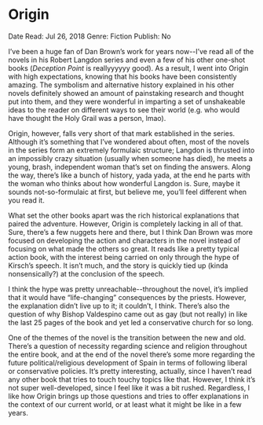 # Origin

Date Read: Jul 26, 2018
Genre: Fiction
Publish: No

I’ve been a huge fan of Dan Brown’s work for years now--I’ve read all of the novels in his Robert Langdon series and even a few of his other one-shot books (*Deception Point* is reallyyyyyy good). As a result, I went into Origin with high expectations, knowing that his books have been consistently amazing. The symbolism and alternative history explained in his other novels definitely showed an amount of painstaking research and thought put into them, and they were wonderful in imparting a set of unshakeable ideas to the reader on different ways to see their world (e.g. who would have thought the Holy Grail was a person, lmao).

Origin, however, falls very short of that mark established in the series. Although it’s something that I’ve wondered about often, most of the novels in the series form an extremely formulaic structure; Langdon is thrusted into an impossibly crazy situation (usually when someone has died), he meets a young, brash, independent woman that’s set on finding the answers. Along the way, there’s like a bunch of history, yada yada, at the end he parts with the woman who thinks about how wonderful Langdon is. Sure, maybe it sounds not-so-formulaic at first, but believe me, you’ll feel different when you read it.

What set the other books apart was the rich historical explanations that paired the adventure. However, Origin is completely lacking in all of that. Sure, there’s a few nuggets here and there, but I think Dan Brown was more focused on developing the action and characters in the novel instead of focusing on what made the others so great. It reads like a pretty typical action book, with the interest being carried on only through the hype of Kirsch’s speech. It isn’t much, and the story is quickly tied up (kinda nonsensically?) at the conclusion of the speech.

I think the hype was pretty unreachable--throughout the novel, it’s implied that it would have “life-changing” consequences by the priests. However, the explanation didn’t live up to it; it couldn’t, I think. There’s also the question of why Bishop Valdespino came out as gay (but not really) in like the last 25 pages of the book and yet led a conservative church for so long.

One of the themes of the novel is the transition between the new and old. There’s a question of necessity regarding science and religion throughout the entire book, and at the end of the novel there’s some more regarding the future political/religious development of Spain in terms of following liberal or conservative policies. It’s pretty interesting, actually, since I haven’t read any other book that tries to touch touchy topics like that. However, I think it’s not super well-developed, since I feel like it was a bit rushed. Regardless, I like how Origin brings up those questions and tries to offer explanations in the context of our current world, or at least what it might be like in a few years.